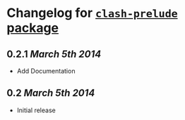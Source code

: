 # Changelog for [`clash-prelude` package](http://hackage.haskell.org/package/clash-prelude)

## 0.2.1 *March 5th 2014*
  * Add Documentation

## 0.2 *March 5th 2014*
  * Initial release
